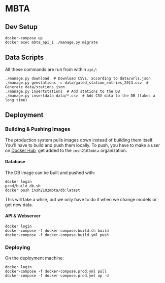 # MBTA

## Dev Setup

```
docker-compose up
docker exec mbta_api_1 ./manage.py migrate
```

## Data Scripts

All these commands are run from within `api/`:

```
./manage.py download  # Download CSVs, according to data/urls.json
./manage.py genstations -c data/gated_station_entries_2013.csv  # Generate data/stations.json
./manage.py insertstations  # Add stations to the DB
./manage.py insertdata data/*.csv  # Add CSV data to the DB (takes a long time)
```

## Deployment

### Building & Pushing Images

The production system pulls images down instead of building them itself. You'll have to build and push them locally. To push, you have to make a user on [Docker Hub](https://hub.docker.com/), get added to the `insh2102mbta` organization.

#### Database

The DB image can be built and pushed with:

```
docker login
prod/build_db.sh
docker push insh2102mbta/db:latest
```

This will take a while, but we only have to do it when we change models or get new data.

#### API & Webserver

```
docker login
docker-compose -f docker-compose.build.sh build
docker-compose -f docker-compose.build.yml push
```

### Deploying

On the deployment machine:

```
docker login
docker-compose -f docker-compose.prod.yml pull
docker-compose -f docker-compose.prod.yml up -d
```
